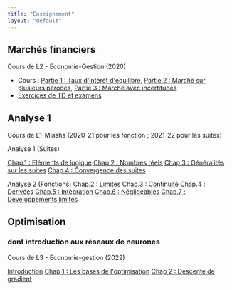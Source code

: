 ```yaml
---
title: "Enseignement"
layout: "default"
---
```


## Marchés financiers

Cours de L2 - &Eacute;conomie-Gestion (2020)

- Cours : [Partie 1 : Taux d'intérêt d'équilibre](https://cloud.univ-grenoble-alpes.fr/index.php/s/sZPySzjbZcHPDjB), [Partie 2 : Marché sur plusieurs pérodes](https://cloud.univ-grenoble-alpes.fr/index.php/s/PP5HZJt2idMjXz5), [Partie 3 : Marché avec incertitudes](https://cloud.univ-grenoble-alpes.fr/index.php/s/WH369ei52ikDnT3)
- <a href="https://cloud.univ-grenoble-alpes.fr/index.php/s/FXoii3DGpZXDJCY">Exercices de TD et examens</a>

## Analyse 1

Cours de L1-Miashs (2020-21 pour les fonction ; 2021-22 pour les suites)

Analyse 1 (Suites)

[Chap.1 : Eléments de logique](https://cloud.univ-grenoble-alpes.fr/index.php/s/zRJtBokP5zTs6Rz)
[Chap 2 : Nombres réels](https://cloud.univ-grenoble-alpes.fr/index.php/s/A3BSYDNtXpCajCn)
[Chap 3 : Généralités sur les suites](https://cloud.univ-grenoble-alpes.fr/index.php/s/5kkYPcB5RRrnHrK)
[Chap 4 : Convergence des suites](https://cloud.univ-grenoble-alpes.fr/index.php/s/ezcmzN5P55Fe4Ps)

Analyse 2 (Fonctions)
[Chap.2 : Limites](https://cloud.univ-grenoble-alpes.fr/index.php/s/BXpaWL9yCrJZKJ3)
[Chap.3 : Continuité](https://cloud.univ-grenoble-alpes.fr/index.php/s/XR28RAYZkHAkfpS)
[Chap.4 : Dérivées](https://cloud.univ-grenoble-alpes.fr/index.php/s/soCnewZxams6HDi)
[Chap.5 : Intégration](https://cloud.univ-grenoble-alpes.fr/index.php/s/RHWtofpyykqcDTx)
[Chap.6 : Négligeables](https://cloud.univ-grenoble-alpes.fr/index.php/s/cs2ZjnTAiGNj47q)
[Chap.7 : Développements limités](https://cloud.univ-grenoble-alpes.fr/index.php/s/GPCFE3k9SxJYrci)

## Optimisation
### dont introduction aux réseaux de neurones

Cours de L3 - &Eacute;conomie-gestion (2022)

[Introduction](https://cloud.univ-grenoble-alpes.fr/index.php/s/gKDrLoagkiCLFRj)
[Chap 1 : Les bases de l'optimisation](https://cloud.univ-grenoble-alpes.fr/index.php/s/MAoJNGJ5M5Ceysk)
[Chap 2 : Descente de gradient](https://cloud.univ-grenoble-alpes.fr/index.php/s/FtHAAwts6dQwPXB)